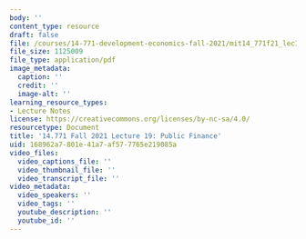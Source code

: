 ```yaml
---
body: ''
content_type: resource
draft: false
file: /courses/14-771-development-economics-fall-2021/mit14_771f21_lec19_pf22.pdf
file_size: 1125009
file_type: application/pdf
image_metadata:
  caption: ''
  credit: ''
  image-alt: ''
learning_resource_types:
- Lecture Notes
license: https://creativecommons.org/licenses/by-nc-sa/4.0/
resourcetype: Document
title: '14.771 Fall 2021 Lecture 19: Public Finance'
uid: 168962a7-801e-41a7-af57-7765e219085a
video_files:
  video_captions_file: ''
  video_thumbnail_file: ''
  video_transcript_file: ''
video_metadata:
  video_speakers: ''
  video_tags: ''
  youtube_description: ''
  youtube_id: ''
---
```


